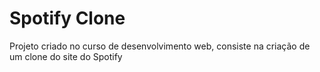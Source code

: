 # Spotify Clone
Projeto criado no curso de desenvolvimento web, consiste na criação de um clone do site do Spotify
